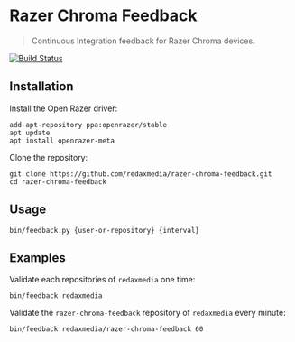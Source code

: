 Razer Chroma Feedback
=====================

> Continuous Integration feedback for Razer Chroma devices.

[![Build Status](https://img.shields.io/travis/redaxmedia/razer-chroma-feedback.svg)](https://travis-ci.org/redaxmedia/razer-chroma-feedback)


Installation
------------

Install the Open Razer driver:

```
add-apt-repository ppa:openrazer/stable
apt update
apt install openrazer-meta
```

Clone the repository:

```
git clone https://github.com/redaxmedia/razer-chroma-feedback.git
cd razer-chroma-feedback
```


Usage
-----

```
bin/feedback.py {user-or-repository} {interval}
```


Examples
--------

Validate each repositories of `redaxmedia` one time:

```
bin/feedback redaxmedia
```

Validate the `razer-chroma-feedback` repository of `redaxmedia` every minute:

```
bin/feedback redaxmedia/razer-chroma-feedback 60
```
